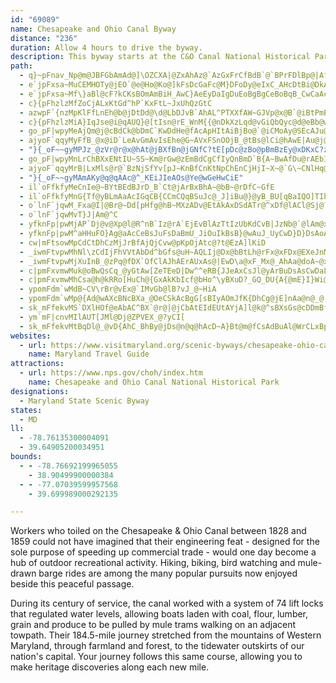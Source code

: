 ```yaml
---
id: "69089"
name: Chesapeake and Ohio Canal Byway
distance: "236"
duration: Allow 4 hours to drive the byway.
description: This byway starts at the C&O Canal National Historical Park near Cumberland, Maryland and travels on state routes along the Potomac River through Maryland, West Virginia, and Washington, D.C. to end near Georgetown in D.C.
path:
  - q}~pFnav_Np@m@JBFGbAmAd@]\OZCXA|@ZxAhAz@`AzGxFrCfBdB`@`BPrFDlBp@|AfAhErGjArA`CjAxBr@bGtArAPfDCjDi@bBq@`Am@pBcBdAmAdAsBrFqNbAcDXoArGakAbAoN^kDh@{C`HwZhDmNfCcIxAsC~AwBzCoC`CoAvBs@jKgChDeAxOoHxCgArCk@rAGxCFVG~DbAxC|AtRnLtO`J|N`JjLnGlExA~Fh@zBExBYlCy@vGmDtRgL~CyAbc@oO`Dm@pMkA|OsB~Y}AfBOnBi@pGoCxA}@~BiB|AeBr@qAnD}JxAmCpByBxDqCxDsBnA_@zCSlLAfA_@^_@b@y@VqBh@gKGiDa@}DE{BDsB\qDhAuHXoD?sA]_ByD_E_AwAqD{IiEoIk@yBMsCT_C~HgZt@cCpFkMz@cBh@{A^mB?sEYmBmFmSi@mCSyBA_DNuCfBuJ`@kDJmCAaD[{CwAsFm@sCkCaKmBsIo@uBcA}Bq@_A{EsEiA{AcAyBcAyEU{B?_E|@}Un@uKTgCXwBdAaFfBmFnA_FNgAXiFh@wEh@uCp@qCxAaDl@y@fDgDhVcMhA_ArAwAhB_DhPob@n@yBdAyBnNi^tJyWzLuZbWop@|@oCjQid@`CwGn@wDPsDFgDdBoi@h@sOx@wMN}HKcM{Bea@uCot@NuMnAwPrAuM?gDMeCkAeGkA{BaLiSoUs`@k@kAi@mBYyAIeC?eBFu@T}AnBcIlHiXxAaGfRos@j@uAlAqBhDkChBg@rCSfHr@rCr@xKjDnEx@|Mr@jC@dBKtBa@jAg@rCyBvB_D`FsItAiBrB_BbDkA~@_Ax@aCDs@?qG_@eXOmFQuRMaDmDsm@_@iCy@}By@yAuAyA{Au@aCi@mBDcB^yEbCuBf@aEKaBSuA_@iAm@aB}AgO}SeHcJoAcAqM}GsAeAcAsAoAgD_@eCCeANoEhAgIlAeHrE}L^qBJ_BQaC_@sAmCoHu@kCYwAYaDE{DXaGf@_FX_B
  - e`jpFxsa~MuCEMHOTy@jEO`@e@Ho@Ko@]kFsDcGaFc@M}DFoDy@eIxC_AHcDtBi@DkAWsMlBuDx@k@GgGkByCi@sBQK@o@vAe@l@y@\[IeCgB}CsAaAy@eAkAiAgB{B_CqEaGmC{@cGqCiDqAaAMu@DeAf@}@Gk@_@wCoDIe@De@Zk@@y@Qm@}@c@qG}AwHiDcCgBs@[o@w@iAsByAgD_As@i@QmCYgCkAeAAoBj@]?cH}EiA_@mCa@gF{B{AkA_A_Am@gAYESDaBr@a@DOM}DcGuAaAqBe@aBGmAWgD{BeFsBsDmCuA}@u@YcIsAaD_CwEsC_D_DmBuAcDkAiCgBaCgAq@k@_AqAqEcOcAoAoBcDgGaGmBq@_CmAmDoAuC_BqCs@gGyDgDw@cEiCiBo@gBsAuDmBqKmBoCoBqDwBmBuAiBiB[SsCUsD}AoLsBi@WsAiBy@wBy@yC_@m@i@SsAJoBWkHoC}A}@qAeA}B}B}C_BmHkGcBuBoAkAgEyBiB_@]YyBgD}A_BeCaB}FqCcEeCi@o@}@mCh@qB\{@@y@Ke@}CaHm@eFG{C@mDD_Af@wBnBoFbCyCh@a@~NgFTk@~@aEdAeCNm@@y@C]y@eCkAuCaBaGk@mA{ImJmEwFaFaEESDSV]xCmAx@o@^oACu@k@mBmDeIOs@IuADkAbBsE~B}RBeAUsCY_As@g@sCs@cAc@_@m@m@aCQwAYcFEcEJoLAgEgCqNKmGNgJ^qBrCmI~B_NlBkHXaD^kCToA|@kChA{ErByC|@cAv@]`@EjCNlCv@d@wAb@e@zAm@`C[HW?U}@}@EyArBiG
  - e`jpFxsa~Mf\}aBl@cF?kCKsBOmAmBiH_AwC}AeEyDaIgDuEoBgBgCeBoBqB_CwCaAcCUaAyCkUOwBDeDh@}DrAsFn@qBx@_Bt@gAvBmBjAm@vEcA|CAfK`B|DlAl@VrBxAbCdAnBLfD_A|J_FdE{ChE{BrCiB|BcAnE}CvUcN|AkAtAcB|A}DPaD?uCKeBc@sFe@_ESgDBuCZeC~@qClAuBtAcAvb@yVlGeDhDm@|CQtMv@bDF|AGlDw@vL{EfDK`LpC|EtA`PrD`AP`FLfM~AxAArCWr@DzMxDn@Kh@Y^e@Xm@|Fkb@BsBYgC_HaXiA}Fu@wGeAaEgCsFmJwQiAmC{HoVsB{EeLqQcDwEu@yAo@aBm@}BUcC?aFXsCdAeEbAsBdBmBpJgGhNgInASpBFz@XbB~@bBdArCdAhA@nAYbAs@~RiQpDwE|FiLrCgEnBgAfBm@`BqAtAgBj@sBnAsGv@yBt@yAlC{CnAqB~@gC^qCEmAOgAy@yDo@_Es@wKk@gGmBmLYk@U[u@YcM}B_Bi@o@w@eAgC}@}A}AuBsFkGc@s@mDmDeAm@cBm@}G_@eJaC_BYwFiBiEcCmByAwCyC_@o@Ou@EyATkFHiESyAe@sAy@}Ao@o@gFmCmBcCkAy@kBa@eEEo@D{C~@_@@eBm@c@AiCZs@BoAYcBq@YDUL{@zAaDhAUXaAhDe@h@_@Ny@DsAe@eAgAO[OoADcB^}D?uCI_@A_FsAaLc@iBgAiBqAs@cAUgEgCu@KcERcC?sDMgDy@}HgDmCw@mX{EwBk@eCgAsS{J_RmJgDwAiBa@ub@sGcNgBsF_@gYeA}EPmDf@}FrAcBJ}BMmGw@mBGkC?}Kx@aA@sC[wDyAwBwAmGiF_AiA}EwGm@i@aAm@mRcJ}MaI}RsG}EeCgDgCeBgB{IkL}AaByAaA}RuKqLeIwCu@wNwB_AYoPaH_MgE}@k@aB_BqJiMqAmA_C_ByRmKoFuD{y@on@od@u`@}CaC_[aQuD_BcD{@wDsCy@_AYu@yI{Xc@yAC_AhBgLpIkm@~AgX\{Cr@_Ct@eBlBaC|D{DZe@b@eAn@oFNwBBsAI_EDm@lBmLFsAAy@IgAWkAm@mA{JuNo@oGOmCYk@]Ye@eAYaB[w@aBuBgH_GyCsAsBgB_DmAy@k@sAgBmE_KyD{FeFsIiBaCsBqAcJuEyAe@uI}@mBc@sJcDw@{@Oe@Gs@@q@Nk@RUdLgG~@YvLtDjGxD|FrB~@Rx@KfH{C`A_AVs@Ha@OyA_AyBaBcBsCgEyAaJAm@@g@XcA|@mAlBaBhBa@j@_@\e@Je@JeABsC^yCI_AQ_ACu@h@kDr@cMOgB}AkFKu@Ci@|@uB@w@Uq@_@c@qK{JqRkNyBiCQc@?g@xAuF{JsGaOaJwDkBaYcKaJ{DyFoDi]gXgHkFsDgBwH_CkIy@wJg@mBQ_Cm@cA_@s_@wSoLyHw@y@iAkBkBgF{AcDu@qA}B{CyB}ByAkAgFgCka@cO}FeBqLsCiFuByD}CcZs]cA{@}EwDaYcQiBk@iBUkD@cp@fCcAxAi@rAEdAJxA[PcCoLJo@b@cFrAoQt@}LlBuV~B{OfCwXn@aQd@gItKewArBaXt@}FlDyRx@mGzG}m@n@gEnAeGpG_W^kB~@_H~Ig`AjAcO`G_n@hAuGjAmFfAsD|BmGxCmGzGuLdDmFpLkT|Pe]rGgNhC_HlBaGrGe\lBuH~F{NhIuQfEyG|Wk^hSyY|DgGfGeLjFqL~BmEhDgH`DgGnCsEbWwZpAsApF_H`DoDzEaGzA}BrCsEp\cr@`DgFlGyHxB{Bp^o\lDiEfKgOtHyFx@a@r@Kt@j@rAr@~@VrAFdAGfCy@bAy@fGgHtPiUvCmEzAaE^}AfAcIPsHEwCHgCrByS~@sRC{A[gFe@_EmBoMiAsFcBaE{K{MiEsGa@aBAy@D}@lEkXvAoNrAiHJkA?y@Ki@kD}IgJcSsEkE}@uAsCeIKuA?eEz@mG`CoJZkCHaD^mvA_@cGcDgPOs@c@eAmIiM}JwNeAeAyEoHiDoB}AwDeBsDMk@[iRYmJYiVk@iOc@kWYmJR}OTsKpAehAk@sHkAkT}@aM
  - c}{pFhzlzMfZoCjALxKtGd^hP`KxFtL~JxUhQzGtC
  - azwpF`{nzMpKlFfLnEh@b@jDtDd@\d@LbDJvB`AhAL^PTXXfAW~GJVp@x@B`@iBtPmEtZq@zCqAdEc@b@yAHwAtCO~@i@x@}AdAiZbJ[Pm@r@o@b@}D`@kBd@WMOwEeA{G}AmE_@m@]KyWBc@OGSImAmAkY?qBDg@OkBXiCnAClBs@bC{CR@hClB^LTHXKrAD|HxBfFlANEReBXcERqAFuCH}@vDgNlEs\
  - c}{pFhzlzMiA}IqJse@i@qAUQ}@[tIsn@rE_WnM{{@nDkXzLqd@vGiQbQyc@d@eBb@wB^sLTmCNq@\{@hb@yi@zMwPzRyWl@g@b@MjAMxICxAM|@]nBgAdE_FvD{F|E{DfI{Fz@wD`@_@bDMnQUfGBhV[fFeAlCaAxFyDpGsGHWfJ}J`PmPtAdD^zCDjCt@jCbB^|FCvDMfBQve@}KtKC|SoCxQkBtM_AhBYnB_AlEaDlAeBbSeV|GyGfIoG|DyAjSkE|VsDpD{@lEkC|EsDl@Yn@mBhBcLNk@vFeKzJmZnPee@pOw[b@_@n@Q~CSjMUhJk@nOe@hAYfGsFzNiYrEkQbCmF~BsDvByBxA{@Hc@NmBb@uApGmNdCsEbDaF\Y|AyL`BcKr@yAbCgD^}A|Ak[dAuCbCkD`DiDrEyB~B}AxBaEfx@zMpXlDfRxArRz@pGhA
  - go_pF|wpyMeAjQm@j@cBdCk@bDmC`KwDdHe@fAcApHItAiBjBo@`@iCMoAy@SEcAJu@TYpEO^aEl@}GfCmFdF{FrHuAvC}@hCk@zBcDtPQdC@`Cm@d_@UlAErAOx@sAlAo@xHSdAKR_@J
  - ajyoF`qqyMyFfB_@x@iD`LeAvGmAvIsEhe@G~AVxFSnOOjB_@tBs@lCi@hAwE|Au@j@g@pBQX}FzCoC|BwCtEo@`B
  - "}{_oF~~gyMPJz_@zVr@r@x@hAt@jBXfBn@jGNfC?tE[pDc@zBo@pBmBzEy@xDKxC?zFn@vQMxEq@fLD`Bh@~DvGbV~@rE^rDN~Dh@dN?xCAdA]dCw@zCaBdDcCfCeBzBw@vAiAjC_@xAObDB~AJxB\\tB|@vCx@dB~ClItAbFh@pDPrBHtCm@|UAzDT~BfApE"
  - go_pF|wpyMnLrChBXxENtIU~SS~Km@rGw@zEmBdCgCfIyQnBmD`B{A~BwAfDu@rAEbIDzZt@vBVdBf@rFdCz@j@p@L^MbDcAbBi@fNbx@
  - ajyoF`qqyMrB|LxMls@r@`BzNjSfYv[pJ~KnBfCnKtNpChEnCjHjI~X~@`G\~CNlHq@hPLfHd@lGnAzFrAj@pDrBXj@Zt@CjEB`AJj@r@SjAgApB}CvFiMdCoKzDoXhAaMnBgWR{PnC}RhA_Th@uFVcGGyH_@eFeAwVE_ASg@rBoZTaBxD}OTWz@Mp@kB`DuG`LiQpIuI~F_F|T{OFSaBsJb@gBpDq@bAYPSh@eA^yCXu@HKbDA`@FpFe@rAFxBj@rADlE[lCk@dEwArBYnJiDpHgEzO_MpGgE`GqCbAcA`@cA^_@t@?`@JbEGdH_AlMgFb@}@~@}Gn@kBhA{@~IW~AJnK`EbLfClBRb@Sd@g@XwAP{DRs@bByAxBaDhAkCRkA`AYbA?pCVtBr@fCxB~Bz@fCHdBk@nQ{RzDaGpKmM|AgArFgC~CaA|AQnAj@xDxCdBbBrG`InAdA|GlDtAd@`ApApFpJzAhAnGtAtEfBbCvBtBfG`BfHh@x@dAKdAVfOnFxFdAdF~A`AjAr@fF\fA~GrDzDe@zBZpAHhCQpCPz@XnCDjCm@~CLbDg@pJWrL^zEr@tL^x@^d@j@Hf@RXd@d@TJtDDxDbB`@AnGyB~BQ^YRk@h@{Ct@yAbAsAzFgGfAmB~J{VhAyBtLqObEeDfEcCd@q@x@mDF_D{@iLEQ_@WEUEsBD_Gg@{IyEm]c@yDaA{LYsFAuGIqF
  - "}{_oF~~gyMAmAKy@q@qAAc@^_KEiJIeAOs@Ye@wGeHwCiE"
  - il`oFfkfyMeCnIe@~BYtBEdBJrD_B`Ct@jArBxBhA~@bB~@rDfC~GfE
  - il`oFfkfyMnG{Tf@yBLmAaAcIGqCB{CCmCQqBSuJc@_J]iBu@}@yB_BU[qBaIQO]TIbEWpAcA~CYf@ODy@e@^gAx@sDXkCTaENc`@OyZr@{FnAqDlAiBrDwI|CgGn@sBDg@Ek@lGqIxBeB\e@JgCR}@bQy]`JuV~D}LbC{IhCsKxBoKzE}XfDwRzCsKpEq^bD}ZnCsC\cE`L}z@nAmNEm@QQeDp@K`CUr@q@fFgMcDqHkCwGmCwGsBs\sr@a@{Bk@uG}@uP?uREkBY{CsAuFaO_i@iDcLs@cBcAcByAeB}T}PsAoAmEiDuBkBy@aAcBkDo@{Bi@gCSoBEiB?mCN_Cn@aEx@iCdNg_@bBsGZuDB_BKyC]sDuAmHSgDRkE^aBtA{C~@kA~Z{WxAgAxCaBl{@eX~LeE~yAsd@rRyFnSmDdAYtBaA~BiBbCmCfDcG|LgWxAiCXE|CtB~A|ArDlEpChEbHtN|@|AnCrD`DzC|EpChA`@xDdA`HrArAf@bD~BhAxATg@Fo@`@a^~@uUC{Be@}E_@uAiCyHy@uDUgCGyBFgF~Beq@lBetATyDj@{E`FiXrAmEdJiRrEyFn@eA`KuSbBuBpF_Dz@u@zFwGtAcCrN}_@fDyGnB_FtQij@EmAcCoNc@yAi@s@q@q@}DeB{@k@sGoG`BuBtA_C~@eCbA{E~@}BjKcThDiL|DsK|FaKr@uCfAiGdD}JtBoFzAyBzOkSrC_BrR_J|FaCzImBbCkAdA{@~KqLtB{An_@qUlk@k]rFwC
  - o`lnF`jqwM_Fxa@I|@Br@~Dd[pHfg@hB~MXzADv@EtAkAxDSdATr@^xDf@lACl@Sj@?`@n@hC
  - o`lnF`jqwMvT}J|Am@^C
  - yfknFp|pwMjAP`Dj@v@Xp@l@R^nB`Iz@rA`EjEvBlAzTtIzUbKdCvB|JzNb@`@lAm@xNsKdVkRh[}Ul~@gs@j[wVdCkC`B_ChAB`Ef@`KxDdBjAdEtEtBp@v_@`GhZfDdCj@fJnD^D`Zo@~OeDxAe@xNiLjO?nQtEg@~D
  - yfknFp|pwM^aHHuFO}Ag@aAcCeBsJuFsDaBmU_JiOuIkBsB}@wAuJ_UyCwD}D}DsAoAiCcBcAcAy@eAsGiMcAmAu@g@kFgCcGqAcC_@kKyDe@YsA_BmKiPqDiFgFeFkLoKeGyD
  - cw|mFtsowMpCdCtDhCzMjJrBfAjQjCvw@pKpOjAtc@?t@EzA]lKiD
  - _iwmFtvpwMhNl\zCdIjFhVVtAbDd^bGfs@uH~AQLIj@Dx@bBtLh@rFx@xFDx@EXeJnMcCzDeGxKw@`Bvk@te@nJdItDxDhCzClBrCn@`Bv@pDNzAThAgFhDyRxH{FlCmHtC_EtBwBtAiEl@y@X}A|@uErHiGbIoDlCcBv@cAlAsBzFoD`MjDzFv@fBwEdLyDfIwSr`@uCzM}DtL_MbU_@^qZ`NiAEoBm@aAw@kAk@wAAqRhDwBp@_CJqEp@_D|@oCjBkCrAuRxE_AJcA_@gQgLoBs@_EYy@VIzCSfl@e@hCc@hE[`Ai@DsE_@qBWkCy@wAEgGYwImAwEqAcAs@k@s@iBsDcT{p@gFqPI_CZeCfDcNh@aDXqDXiI~@sKBaDImBmAsI}AiO}AcSWsGI{FBiRE_CDaD~@kK|AiIhCaHbDyKr@sCd@}CPwBFaC?i^J{E`@{Gn@mEvD}P~BsOj@gC|CiIrUyq@dJwUdAgBpZ}a@vAcChAkD`@_CXeDn@qKRkEd@qQbCsk@PsA
  - _iwmFtvpwMjXuInB_@zPq@fDX`OfClAJhAErAUxAs@|EwD\a@xF_Mx@_AhAa@doA~@xEe@bQfAjA?fASc@wQ?gCBqC^gH?gDSqB{@iEWyBEaCNiC
  - c|pmFxvmwMuk@oBwQsCq_@yGtAw[ZeTEeD|Dw^^eRB{JJeAxCsJl@yArBuDsAsCwDaLcRar@cGwSiAsCsD{Eu@kASk@OsAVmDVeArC{HRq@@gBgMet@s@yAo@]cBYuc@eDsh@iLcBy@{B_CoH}JcAeAo`@Le@DOsAMgQOSk@dEa@lAq@rAa|@dgAsBz@o@Jw\dC}Bd@cF`CeHtDaNrLoAe@iASyMg@iA@mVlBkPvBmCJ}L@}@W]SsFwFgBkAeA]}GgAiJkBqBOqDEiZLaBMoAe@kE_CyEgEoDaBs@w@iB{DeK{QiBgEyC_IwKyQuEqFcCmDsF}Ou@yA}AeBwFyDoEgFpAa@|@C|KxAvBEpFyAzLe@|LhD\@x@MbC_AxBc@zSa@\RH\?bKTb@t_@Il@H`Ax@^BpFg@HM?{BNqCRe@ZM|EQlBYvAe@rGuD~A~B|E`FzJrFh@`@hA~Ax@XfDQhCg@rAe@rCkBtAo@pAk@dASvBEdGk@fH~AFYjB{EHk@_@aRD[LYxAsATe@fIc[lB_G`NsZzDoJ?w@MgAmCiSC}AvDy_@`@mBzDcM\wA?m@_@oFi@}DmO_Z
  - c|pmFxvmwMhCsa@h@kRRo[HuCh@{GxAkKbIcf@bHo^\yBXuD?_GQ_DU{A{@mE}I}Wi@yB[qDGmABuBNmBfDcYt@uI`E}x@~Ci`@D{MD{EHmAh@}C^iAnEkJ
  - ypomFdm`wMdB~CV\rBr@vEx@`IMvGb@lB?vJ_@~HiA
  - ypomFdm`wMp@{Ad@wAXcBNcBXa_@OeCSkAcBgG[sBIyAOmJfK{DhCg@jE]nAa@n@_@|@{@x@qAdAaDvH{k@LsBDkDOkD}@cIKeDJaCl@wCbAaC`AsAvW}VfDmEbAaBhBeE|BuGrIqX\sBJ_BByBcBc[IeC?{EN_ChBcTh@{CbAyCrFsJzIiKlEyFrAiCtCmJ|AkCbEmEbBsAvUiM~BsBfC_D~@aBt@kBdM_^rBwErAaC|CsEfJuK~@sAb@eAj@gC|@}MTqBh@{B|@eCdKwPzAcDr@aCdAaF`EsKnCoIbBoEpH_QbRcg@|E{LdBmFjIi[j@sDFyCs@mMEcBXqB^mA`AqAtTiNbC{BjAyAjMcT`I{LnLsSVSzCbDRFjB`D|GzPlBxCv[p_@dKbL~@~@~NfKrQ|M~d@n\h@L
  - sk_mFfekvMS`DXlHOf@eAbAC^BX`@r@|@jCbAtEIdEUtAYjA]l@k@^sBXsGs@cDDmBfBgBj@oBXw@`@ORGj@KfHNfB?r@[jA{A~CSx@r@lP
  - ym`mF|cnvMIlAUT[JMl@Dj@ZPVEX_@?yCI[
  - sk_mFfekvMtBqDl@_@vD{AhC_BhBy@jDs@n@q@hAcD~A}Bt@m@fCsAdBuAl@WrCLxBpAn@J`FOhBXnAb@xAL|CrAh@Jj@@`Ho@x@Wr@u@^kAb@}CxBwHrBuJ^sB^}DXmAjB{E\mA`DyQHgBY}Ms@aDEcAp@oXdAwBhAgG`EgKjIoPlCaFTQrAsBfFgKdB_F\yAj@oC`A_IJeBJ}GUmJyA}\sCed@_@qK?_LXmIDwFP_EBeEe@eTTmG^mEfDcSnAgJb@gHd@mv@RiC^eC^eBhA{ChBgE|@qAnAaB`PgQ~C{EnDoG~@qAbBsB`JmJ~EcHzAeB|GaHhEmDlG_EtJkFnDiBxKyErEyBpKmGzJmFpFsBfHoBzOoDxAg@fCsAz@s@vB{BzAsBzGyMbDsF`B{ApSaPpBgAtEkBjEkC|@m@|MiGrB}AbB{A|DmEtAqBnIiPrA{B|H{IvEyEbCmBtMmF`OyGvKgGnG{FnAyAfHuJ|BaEbC_GhCaI`FcVdF}SLqDEm@cBaKYm@IsEHgAz@_G\mD?sHd@sIh@cFHwD
websites:
  - url: https://www.visitmaryland.org/scenic-byways/chesapeake-ohio-canal
    name: Maryland Travel Guide
attractions:
  - url: https://www.nps.gov/choh/index.htm
    name: Chesapeake and Ohio Canal National Historical Park
designations:
  - Maryland State Scenic Byway
states:
  - MD
ll:
  - -78.76135300004091
  - 39.64905200034951
bounds:
  - - -78.76692199965055
    - 38.90499900000384
  - - -77.07039599957568
    - 39.699989000292135

---
```


Workers who toiled on the Chesapeake & Ohio Canal between 1828 and 1859 could not have imagined that their engineering feat - designed for the sole purpose of speeding up commercial trade - would one day become a hub of outdoor recreational activity. Hiking, biking, bird watching and mule-drawn barge rides are among the many popular pursuits now enjoyed beside this peaceful passage.

During its century of service, the canal worked with a system of 74 lift locks that regulated water levels, allowing boats laden with coal, flour, lumber, grain and produce to be pulled by mule trams walking on an adjacent towpath. Their 184.5-mile journey stretched from the mountains of Western Maryland, through farmland and forest, to the tidewater outskirts of our nation's capital. Your journey follows this same course, allowing you to make heritage discoveries along each new mile.
